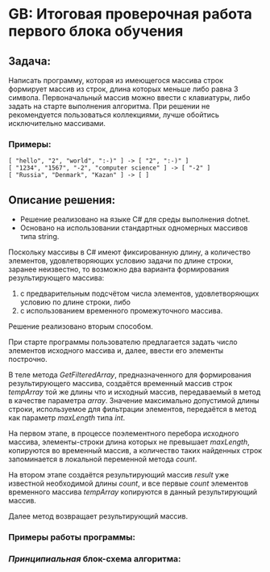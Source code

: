 # GB:  Итоговая проверочная работа первого блока обучения

## Задача:

Написать программу, которая из имеющегося массива строк формирует массив из строк, длина которых меньше либо равна 3 символа.
Первоначальный массив можно ввести с клавиатуры, либо задать на старте выполнения алгоритма.
При решении не рекомендуется пользоваться коллекциями, лучше обойтись исключительно массивами.

### Примеры:

	[ "hello", "2", "world", ":-)" ] -> [ "2", ":-)" ]
	[ "1234", "1567", "-2", "computer science" ] -> [ "-2" ]
	[ "Russia", "Denmark", "Kazan" ] -> [ ]

## Описание решения:

* Решение реализовано на языке C# для среды выполнения dotnet.
* Основано на использовании стандартных одномерных массивов типа string.

Поскольку массивы в C# имеют фиксированную длину, а количество элементов, удовлетворяющих условию задачи по длине строки, заранее неизвестно, то возможно два варианта формирования результирующего массива:

1. с предварительным подсчётом числа элементов, удовлетворяющих условию по длине строки, либо
2. с использованием временного промежуточного массива.

Решение реализовано вторым способом.

При старте программы пользователю предлагается задать число элементов исходного массива и, далее, ввести его элементы построчно.

В теле метода *GetFilteredArray*, предназначенного для формирования результирующего массива, создаётся временный массив строк *tempArray* той же длины что и исходный массив, передаваемый в метод в качестве параметра *array*. Значение максимально допустимой длины строки, используемое для фильтрации элементов, передаётся в метод как параметр *maxLength* типа *int*.

На первом этапе, в процессе поэлементного перебора исходного массива, элементы-строки длина которых не превышает *maxLength*, копируются во временный массив, а количество таких найденных строк запоминается в локальной переменной метода *count*.

На втором этапе создаётся результирующий массив *result* уже известной необходимой длины *count*, и все первые *count* элементов временного массива *tempArray* копируются в данный результирующий массив.

Далее метод возвращает результирующий массив.

### Примеры работы программы:



### _Принципиальная_ блок-схема алгоритма:


